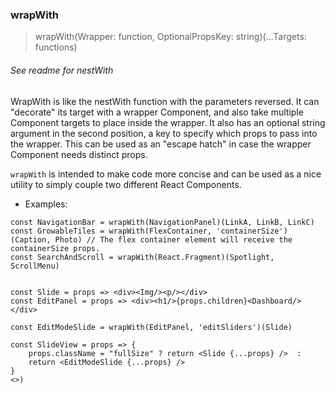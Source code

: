 ### wrapWith
> wrapWith(Wrapper: function, OptionalPropsKey: string)(...Targets: functions)

###### See readme for nestWith

WrapWith is like the nestWith function with the parameters reversed. It can "decorate" its target with a wrapper Component, and also take multiple Component targets to place inside the wrapper. It also has an optional string argument in the second position, a key to specify which props to pass into the wrapper. This can be used as an "escape hatch" in case the wrapper Component needs distinct props.

`wrapWith` is intended to make code more concise and can be used as a nice utility to simply couple two different React Components.
- Examples:

```
const NavigationBar = wrapWith(NavigationPanel)(LinkA, LinkB, LinkC)
const GrowableTiles = wrapWith(FlexContainer, 'containerSize')(Caption, Photo) // The flex container element will receive the containerSize props.
const SearchAndScroll = wrapWith(React.Fragment)(Spotlight, ScrollMenu)
```

```

const Slide = props => <div><Img/><p/></div>
const EditPanel = props => <div><h1/>{props.children}<Dashboard/></div>

const EditModeSlide = wrapWith(EditPanel, 'editSliders')(Slide)

const SlideView = props => {
	props.className = "fullSize" ? return <Slide {...props} />  :
	return <EditModeSlide {...props} />
}
<>)
```
